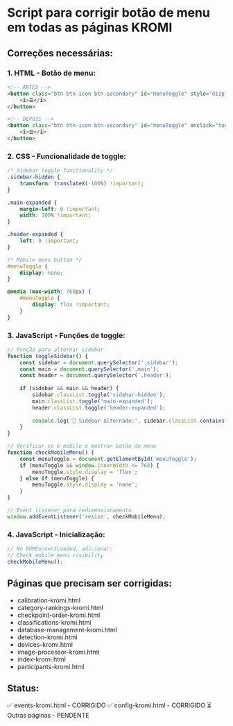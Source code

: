 # Script para corrigir botão de menu em todas as páginas KROMI

## Correções necessárias:

### 1. HTML - Botão de menu:
```html
<!-- ANTES -->
<button class="btn btn-icon btn-secondary" id="menuToggle" style="display: none;">
    <i>☰</i>
</button>

<!-- DEPOIS -->
<button class="btn btn-icon btn-secondary" id="menuToggle" onclick="toggleSidebar()">
    <i>☰</i>
</button>
```

### 2. CSS - Funcionalidade de toggle:
```css
/* Sidebar toggle functionality */
.sidebar-hidden {
    transform: translateX(-100%) !important;
}

.main-expanded {
    margin-left: 0 !important;
    width: 100% !important;
}

.header-expanded {
    left: 0 !important;
}

/* Mobile menu button */
#menuToggle {
    display: none;
}

@media (max-width: 768px) {
    #menuToggle {
        display: flex !important;
    }
}
```

### 3. JavaScript - Funções de toggle:
```javascript
// Função para alternar sidebar
function toggleSidebar() {
    const sidebar = document.querySelector('.sidebar');
    const main = document.querySelector('.main');
    const header = document.querySelector('.header');
    
    if (sidebar && main && header) {
        sidebar.classList.toggle('sidebar-hidden');
        main.classList.toggle('main-expanded');
        header.classList.toggle('header-expanded');
        
        console.log('🔄 Sidebar alternado:', sidebar.classList.contains('sidebar-hidden') ? 'Oculto' : 'Visível');
    }
}

// Verificar se é mobile e mostrar botão de menu
function checkMobileMenu() {
    const menuToggle = document.getElementById('menuToggle');
    if (menuToggle && window.innerWidth <= 768) {
        menuToggle.style.display = 'flex';
    } else if (menuToggle) {
        menuToggle.style.display = 'none';
    }
}

// Event listener para redimensionamento
window.addEventListener('resize', checkMobileMenu);
```

### 4. JavaScript - Inicialização:
```javascript
// No DOMContentLoaded, adicionar:
// Check mobile menu visibility
checkMobileMenu();
```

## Páginas que precisam ser corrigidas:
- calibration-kromi.html
- category-rankings-kromi.html
- checkpoint-order-kromi.html
- classifications-kromi.html
- database-management-kromi.html
- detection-kromi.html
- devices-kromi.html
- image-processor-kromi.html
- index-kromi.html
- participants-kromi.html

## Status:
✅ events-kromi.html - CORRIGIDO
✅ config-kromi.html - CORRIGIDO
⏳ Outras páginas - PENDENTE

